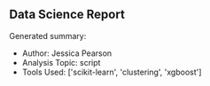 ## Data Science Report

Generated summary:

- Author: Jessica Pearson
- Analysis Topic: script
- Tools Used: ['scikit-learn', 'clustering', 'xgboost']
